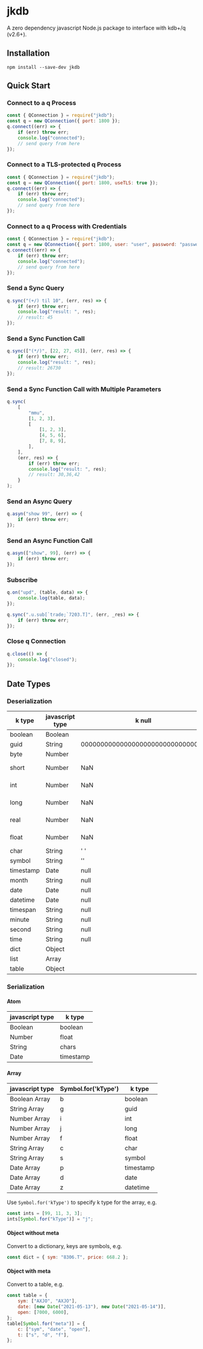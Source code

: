 # jkdb

A zero dependency javascript Node.js package to interface with kdb+/q (v2.6+).

## Installation

```
npm install --save-dev jkdb
```

## Quick Start

### Connect to a q Process

```javascript
const { QConnection } = require("jkdb");
const q = new QConnection({ port: 1800 });
q.connect((err) => {
    if (err) throw err;
    console.log("connected");
    // send query from here
});
```

### Connect to a TLS-protected q Process

```javascript
const { QConnection } = require("jkdb");
const q = new QConnection({ port: 1800, useTLS: true });
q.connect((err) => {
    if (err) throw err;
    console.log("connected");
    // send query from here
});
```

### Connect to a q Process with Credentials

```javascript
const { QConnection } = require("jkdb");
const q = new QConnection({ port: 1800, user: "user", password: "password" });
q.connect((err) => {
    if (err) throw err;
    console.log("connected");
    // send query from here
});
```

### Send a Sync Query

```javascript
q.sync("(+/) til 10", (err, res) => {
    if (err) throw err;
    console.log("result: ", res);
    // result: 45
});
```

### Send a Sync Function Call

```javascript
q.sync(["(*/)", [22, 27, 45]], (err, res) => {
    if (err) throw err;
    console.log("result: ", res);
    // result: 26730
});
```

### Send a Sync Function Call with Multiple Parameters

```javascript
q.sync(
    [
        "mmu",
        [1, 2, 3],
        [
            [1, 2, 3],
            [4, 5, 6],
            [7, 8, 9],
        ],
    ],
    (err, res) => {
        if (err) throw err;
        console.log("result: ", res);
        // result: 30,36,42
    }
);
```

### Send an Async Query

```javascript
q.asyn("show 99", (err) => {
    if (err) throw err;
});
```

### Send an Async Function Call

```javascript
q.asyn(["show", 99], (err) => {
    if (err) throw err;
});
```

### Subscribe

```javascript
q.on("upd", (table, data) => {
    console.log(table, data);
});

q.sync(".u.sub[`trade;`7203.T]", (err, _res) => {
    if (err) throw err;
});
```

### Close q Connection

```javascript
q.close(() => {
    console.log("closed");
});
```

## Date Types

### Deserialization

| k type    | javascript type | k null                           | infinity | -infinity |
| --------- | --------------- | -------------------------------- | -------- | --------- |
| boolean   | Boolean         |                                  |          |           |
| guid      | String          | 00000000000000000000000000000000 |          |           |
| byte      | Number          |                                  |          |           |
| short     | Number          | NaN                              | Infinity | -Infinity |
| int       | Number          | NaN                              | Infinity | -Infinity |
| long      | Number          | NaN                              | Infinity | -Infinity |
| real      | Number          | NaN                              | Infinity | -Infinity |
| float     | Number          | NaN                              | Infinity | -Infinity |
| char      | String          | ' '                              |          |           |
| symbol    | String          | ''                               |          |           |
| timestamp | Date            | null                             | null     | null      |
| month     | String          | null                             | null     | null      |
| date      | Date            | null                             | null     | null      |
| datetime  | Date            | null                             | null     | null      |
| timespan  | String          | null                             | null     | null      |
| minute    | String          | null                             | null     | null      |
| second    | String          | null                             | null     | null      |
| time      | String          | null                             | null     | null      |
| dict      | Object          |                                  |          |           |
| list      | Array           |                                  |          |           |
| table     | Object          |                                  |          |           |

### Serialization

#### Atom

| javascript type | k type    |
| --------------- | --------- |
| Boolean         | boolean   |
| Number          | float     |
| String          | chars     |
| Date            | timestamp |

#### Array

| javascript type | Symbol.for('kType') | k type    |
| --------------- | ------------------- | --------- |
| Boolean Array   | b                   | boolean   |
| String Array    | g                   | guid      |
| Number Array    | i                   | int       |
| Number Array    | j                   | long      |
| Number Array    | f                   | float     |
| String Array    | c                   | char      |
| String Array    | s                   | symbol    |
| Date Array      | p                   | timestamp |
| Date Array      | d                   | date      |
| Date Array      | z                   | datetime  |

Use `Symbol.for('kType')` to specify k type for the array, e.g.

```javascript
const ints = [99, 11, 3, 3];
ints[Symbol.for("kType")] = "j";
```

#### Object without meta

Convert to a dictionary, keys are symbols, e.g.

```javascript
const dict = { sym: "8306.T", price: 668.2 };
```

#### Object with meta

Convert to a table, e.g.

```javascript
const table = {
    sym: ["AXJO", "AXJO"],
    date: [new Date("2021-05-13"), new Date("2021-05-14")],
    open: [7000, 6000],
};
table[Symbol.for("meta")] = {
    c: ["sym", "date", "open"],
    t: ["s", "d", "f"],
};
```
